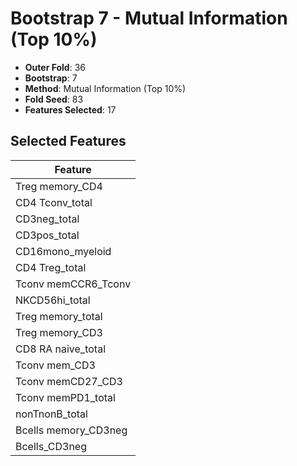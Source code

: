 # Bootstrap 7 - Mutual Information (Top 10%)

- **Outer Fold**: 36
- **Bootstrap**: 7
- **Method**: Mutual Information (Top 10%)
- **Fold Seed**: 83
- **Features Selected**: 17

## Selected Features

| Feature |
|---------|
| Treg memory_CD4 |
| CD4 Tconv_total |
| CD3neg_total |
| CD3pos_total |
| CD16mono_myeloid |
| CD4 Treg_total |
| Tconv memCCR6_Tconv |
| NKCD56hi_total |
| Treg memory_total |
| Treg memory_CD3 |
| CD8 RA naive_total |
| Tconv mem_CD3 |
| Tconv memCD27_CD3 |
| Tconv memPD1_total |
| nonTnonB_total |
| Bcells memory_CD3neg |
| Bcells_CD3neg |
